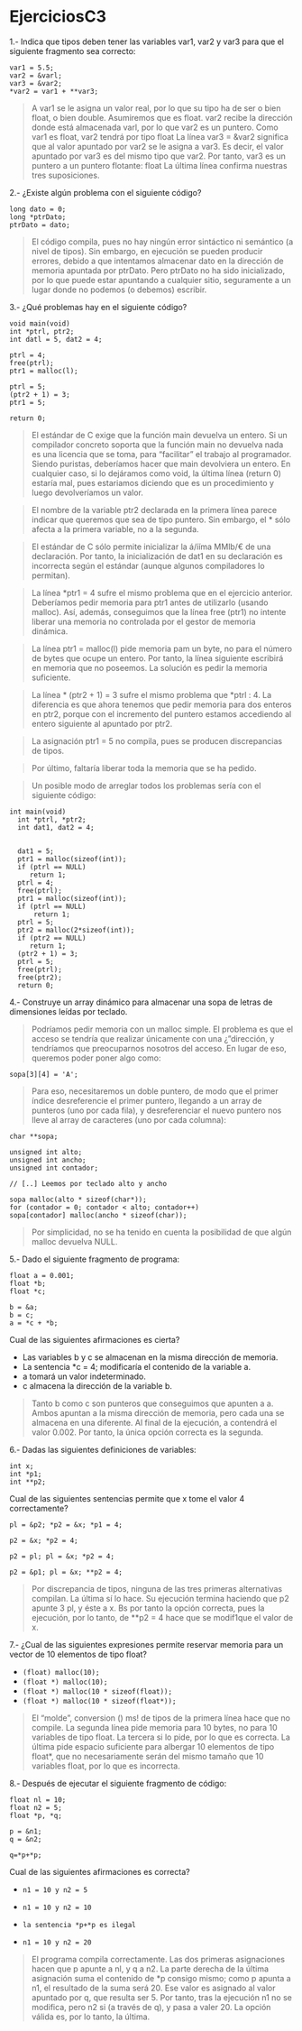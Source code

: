 # EjerciciosC3

1.- Indica que tipos deben tener las variables var1, var2 y var3 para que el siguiente
fragmento sea correcto:
```
var1 = 5.5;
var2 = &varl;
var3 = &var2;
*var2 = var1 + **var3;
```

> A var1 se le asigna un valor real, por lo que su tipo ha de ser o bien float, o bien double. Asumiremos que es float.
var2 recibe la dirección donde está almacenada varl, por lo que var2 es un puntero. Como var1 es float, var2 tendrá por tipo float
La línea var3 = &var2 significa que al valor apuntado por var2 se le asigna a var3. Es decir, el valor apuntado por var3 es del mismo tipo que var2. Por tanto, var3 es un puntero a un puntero flotante: float
La última línea confirma nuestras tres suposiciones.

2.- ¿Existe algún problema con el siguiente código?

```
long dato = 0;
long *ptrDato;
ptrDato = dato;
```
> El código compila, pues no hay ningún error sintáctico ni semántico (a nivel de tipos). Sin embargo, en ejecución se pueden producir errores, debido a que intentamos
almacenar dato en la dirección de memoria apuntada por ptrDato. Pero ptrDato no ha sido inicializado, por lo que puede estar apuntando a cualquier sitio, seguramente a un lugar
donde no podemos (o debemos) escribir.

3.- ¿Qué problemas hay en el siguiente código?

```
void main(void)
int *ptrl, ptr2;
int datl = 5, dat2 = 4;

ptrl = 4;
free(ptrl);
ptr1 = malloc(l);

ptrl = 5;
(ptr2 + 1) = 3;
ptr1 = 5;

return 0;
```

> El estándar de C exige que la función main devuelva un entero. Si un compilador concreto soporta que la función main no devuelva nada es una licencia que se toma, para “facilitar” el trabajo al programador. Siendo puristas, deberíamos hacer que main
devolviera un entero. En cualquier caso, si lo dejáramos como void, la última línea (return 0) estaría mal, pues estariamos diciendo que es un procedimiento y luego devolveríamos un valor.

> El nombre de la variable ptr2 declarada en la primera línea parece indicar que queremos que sea de tipo puntero. Sin embargo, el * sólo afecta a la primera variable, no a la segunda.

> El estándar de C sólo permite inicializar la á/ííma MMlb/€ de una declaración. Por tanto, la inicialización de dat1 en su declaración es incorrecta según el estándar (aunque algunos compiladores lo permitan).

> La línea *ptr1 = 4 sufre el mismo problema que en el ejercicio anterior. Deberíamos pedir memoria para ptr1 antes de utilizarlo (usando malloc). Así, además,
conseguimos que la línea free (ptr1) no intente liberar una memoria no controlada por el gestor de memoria dinámica.

> La línea ptr1 = malloc(l) pide memoria pam un byte, no para el número de bytes que ocupe un entero. Por tanto, la línea siguiente escribirá en memoria que no
poseemos. La solución es pedir la memoria suficiente.

> La línea * (ptr2 + 1) = 3 sufre el mismo problema que *ptrl : 4. La diferencia es que ahora tenemos que pedir memoria para dos enteros en ptr2, porque con
el incremento del puntero estamos accediendo al entero siguiente al apuntado por ptr2.

> La asignación ptr1 = 5 no compila, pues se producen discrepancias de tipos.

> Por último, faltaría liberar toda la memoria que se ha pedido.

> Un posible modo de arreglar todos los problemas sería con el siguiente código:

```
int main(void)
  int *ptrl, *ptr2;
  int dat1, dat2 = 4;


  dat1 = 5;
  ptr1 = malloc(sizeof(int));
  if (ptrl == NULL)
     return 1;
  ptrl = 4;
  free(ptrl);
  ptr1 = malloc(sizeof(int));
  if (ptrl == NULL)
      return 1;
  ptrl = 5;
  ptr2 = malloc(2*sizeof(int));
  if (ptr2 == NULL)
     return 1;
  (ptr2 + 1) = 3;
  ptrl = 5;
  free(ptrl);
  free(ptr2);
  return 0;
```

4.- Construye un array dinámico para almacenar una sopa de letras de dimensiones
leídas por teclado.

> Podríamos pedir memoria con un malloc simple. El problema es que el acceso se tendría que realizar únicamente con una ¿”dirección, y tendríamos que preocuparnos
nosotros del acceso. En lugar de eso, queremos poder poner algo como:

`sopa[3][4] = 'A';`

> Para eso, necesitaremos un doble puntero, de modo que el primer índice
desreferencie el primer puntero, llegando a un array de punteros (uno por cada fila), y
desreferenciar el nuevo puntero nos lleve al array de caracteres (uno por cada columna):

```
char **sopa;

unsigned int alto;
unsigned int ancho;
unsigned int contador;

// [..] Leemos por teclado alto y ancho

sopa malloc(alto * sizeof(char*));
for (contador = 0; contador < alto; contador++)
sopa[contador] malloc(ancho * sizeof(char));
```
> Por simplicidad, no se ha tenido en cuenta la posibilidad de que algún malloc devuelva NULL.

5.- Dado el siguiente fragmento de programa:

```
float a = 0.001;
float *b;
float *c;

b = &a;
b = c;
a = *c + *b;
```
Cual de las siguientes afirmaciones es cierta?

* Las variables b y c se almacenan en la misma dirección de memoria.
* La sentencia *c = 4; modificaría el contenido de la variable a.
* a tomará un valor indeterminado.
* c almacena la dirección de la variable b.

> Tanto b como c son punteros que conseguimos que apunten a a. Ambos apuntan a la misma dirección de memoria, pero cada una se almacena en una diferente. Al final de la ejecución, a contendrá el valor 0.002. Por tanto, la única opción correcta es la segunda.

6.- Dadas las siguientes definiciones de variables:
```
int x;
int *p1;
int **p2;
```
Cual de las siguientes sentencias permite que x tome el valor 4 correctamente?

```
pl = &p2; *p2 = &x; *p1 = 4;

p2 = &x; *p2 = 4;

p2 = pl; pl = &x; *p2 = 4;

p2 = &p1; pl = &x; **p2 = 4;
```

> Por discrepancia de tipos, ninguna de las tres primeras alternativas compilan. La última sí lo hace. Su ejecución termina haciendo que p2 apunte 3 pl, y éste a x. Bs por
tanto la opción correcta, pues la ejecución, por lo tanto, de **p2 = 4 hace que se modif1que el valor de x.

7.- ¿Cual de las siguientes expresiones permite reservar memoria para un vector de 10 elementos de tipo float?


* `(float) malloc(10);`
* `(float *) malloc(10);`
* `(float *) malloc(10 * sizeof(float));`
* `(float *) malloc(10 * sizeof(float*));`


>El “molde”, conversion () ms! de tipos de la primera línea hace que no compile. La segunda línea pide memoria para 10 bytes, no para 10 variables de tipo float. La tercera si lo pide, por lo que es correcta. La última pide espacio suficiente para albergar 10 elementos de tipo float*, que no necesariamente serán del mismo tamaño que 10 variables float, por lo que es incorrecta.

8.- Después de ejecutar el siguiente fragmento de código:

```
float nl = 10;
float n2 = 5;
float *p, *q;

p = &n1;
q = &n2;

q=*p+*p;
```
Cual de las siguientes afirmaciones es correcta?

* `n1 = 10 y n2 = 5`

* `n1 = 10 y n2 = 10`

* `la sentencia *p+*p es ilegal`

* `n1 = 10 y n2 = 20`

> El programa compila correctamente. Las dos primeras asignaciones hacen que p apunte a nl, y q a n2. La parte derecha de la última asignación suma el contenido de *p consigo mismo; como p apunta a n1, el resultado de la suma será 20. Ese valor es asignado al valor apuntado por q, que resulta ser 5. Por tanto, tras la ejecución n1 no se modifica, pero n2 si (a través de q), y pasa a valer 20. La opción válida es, por lo tanto, la última.
